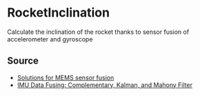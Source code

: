 # RocketInclination
Calculate the inclination of the rocket thanks to sensor fusion of accelerometer and gyroscope

## Source
- [Solutions for MEMS sensor fusion](https://www.mouser.fr/applications/sensor_solutions_mems/)
- [IMU Data Fusing: Complementary, Kalman, and Mahony Filter](http://www.olliw.eu/2013/imu-data-fusing/#refSM2)
